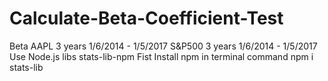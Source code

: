 # Calculate-Beta-Coefficient-Test
Beta AAPL 3 years 1/6/2014 - 1/5/2017
     S&P500 3 years 1/6/2014 - 1/5/2017
     Use Node.js libs stats-lib-npm
 Fist Install npm in terminal command npm i stats-lib
